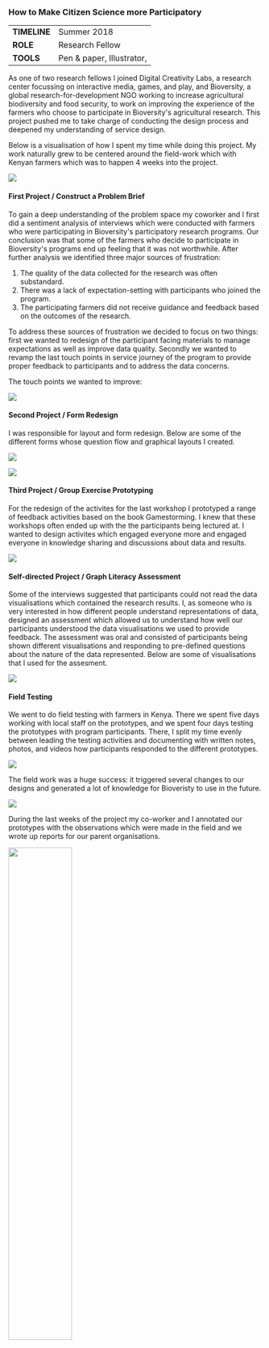 ### How to Make Citizen Science more Participatory

 <table style="width:60%">
  <tr>
    <td><b>TIMELINE</b></td>
    <td>Summer 2018</td>
  </tr>
  <tr>
    <td><b>ROLE</b></td>
    <td>Research Fellow</td>
  </tr>
  <tr>
    <td><b>TOOLS</b></td>
    <td>Pen & paper, Illustrator, </td>
  </tr>
</table>

As one of two research fellows I joined Digital Creativity Labs, a research center focussing on interactive media, games, and play, and Bioversity, a global research-for-development NGO working to increase agricultural biodiversity and food security, to work on improving the experience of the farmers who choose to participate in Bioversity's agricultural research. This project pushed me to take charge of conducting the design process and deepened my understanding of service design.

Below is a visualisation of how I spent my time while doing this project. My work naturally grew to be centered around the field-work which with Kenyan farmers which was to happen 4 weeks into the project.

![](img/timeline.jpg)

#### First Project / Construct a Problem Brief 

 To gain a deep understanding of the problem space my coworker and I first did a sentiment analysis of interviews which were conducted with farmers who were participating in Bioversity's participatory research programs. Our conclusion was that some of the farmers who decide to participate in Bioversity's programs end up feeling that it was not worthwhile. After further analysis we identified three major sources of frustration: 

1. The quality of the data collected for the research was often substandard.
2. There was a lack of expectation-setting with participants who joined the program.
3. The participating farmers did not receive guidance and feedback based on the outcomes of the research.

To address these sources of frustration we decided to focus on two things: first we wanted to redesign of the participant facing materials to manage expectations as well as improve data quality. Secondly we wanted to revamp the last touch points in service journey of the program to provide proper feedback to participants and to address the data concerns.

The touch points we wanted to improve:

![](img/service_journey.png)

#### Second Project / Form Redesign

I was responsible for layout and form redesign. Below are some of the different forms whose question flow and graphical layouts I created.

![](img/form_testing_4.png)

![](img/feedback_form.png)

#### Third Project / Group Exercise Prototyping

 For the redesign of the activites for the last workshop I prototyped a range of feedback activities based on the book Gamestorming. I knew that these workshops often ended up with the the participants being lectured at. I wanted to design activites which engaged everyone more and engaged everyone in knowledge sharing and discussions about data and results.

![](img/group_activities.png)


#### Self-directed Project / Graph Literacy Assessment

 Some of the interviews suggested that participants could not read the data visualisations which contained the research results. I, as someone who is very interested in how different people understand representations of data, designed an assessment which allowed us to understand how well our participants understood the data visualisations we used to provide feedback. The assessment was oral and consisted of participants being shown different visualisations and responding to pre-defined questions about the nature of the data represented. Below are some of visualisations that I used for the assesment.

![](img/graph_literacy.jpg)

#### Field Testing

We went to do field testing with farmers in Kenya. There we spent five days working with local staff on the prototypes, and we spent four days testing the prototypes with program participants. There, I split my time evenly between leading the testing activities and documenting with written notes, photos, and videos how participants responded to the different prototypes.

![](img/field_testing.png)

The field work was a huge success: it triggered several changes to our designs and generated a lot of knowledge for Bioveristy to use in the future. 

![](img/form_testing_2.png)

During the last weeks of the project my co-worker and I annotated our prototypes with the observations which were made in the field and we wrote up reports for our parent organisations.

<img src="img/project_done.jpg" style="width: 50%;" />